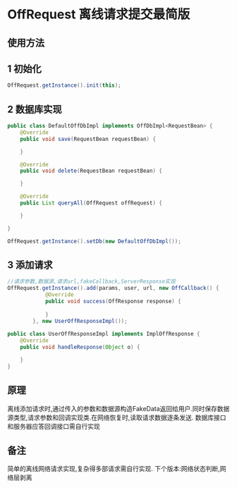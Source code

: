OffRequest  离线请求提交最简版
================


使用方法
---

## 1 初始化
```java
OffRequest.getInstance().init(this);
```
## 2 数据库实现
```java
public class DefaultOffDbImpl implements OffDbImpl<RequestBean> {
    @Override
    public void save(RequestBean requestBean) {

    }

    @Override
    public void delete(RequestBean requestBean) {

    }

    @Override
    public List queryAll(OffRequest offRequest) {

    }

}

OffRequest.getInstance().setDb(new DefaultOffDbImpl());
```

## 3 添加请求
```java
//请求参数,数据源,请求url,fakeCallback,ServerResponse实现
OffRequest.getInstance().add(params, user, url, new OffCallback() {
            @Override
            public void success(OffResponse response) {
                
            }
        }, new UserOffResponseImpl());
		
public class UserOffResponseImpl implements ImplOffResponse {
    @Override
    public void handleResponse(Object o) {

    }
}
```

原理
----
离线添加请求时,通过传入的参数和数据源构造FakeData返回给用户.同时保存数据源类型,请求参数和回调实现类.在网络恢复时,读取请求数据逐条发送.
数据库接口和服务器应答回调接口需自行实现


备注
----
简单的离线网络请求实现,复杂得多部请求需自行实现.
下个版本:网络状态判断,网络层剥离

